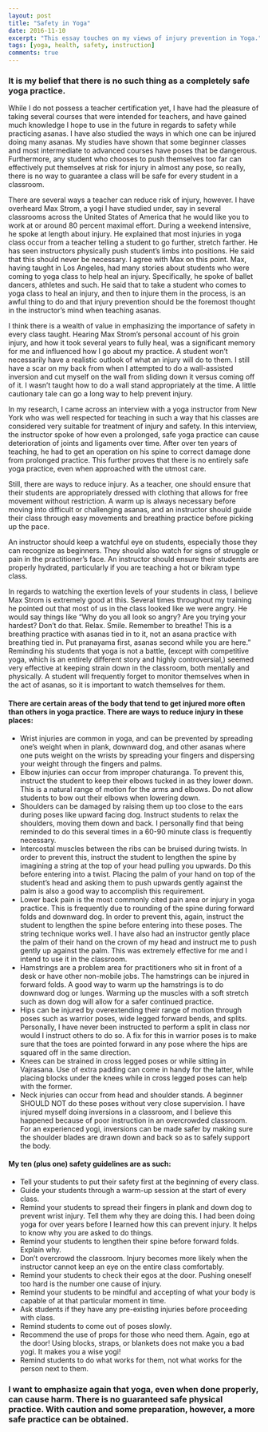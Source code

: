 ```yaml
---
layout: post
title: "Safety in Yoga"
date: 2016-11-10
excerpt: "This essay touches on my views of injury prevention in Yoga."
tags: [yoga, health, safety, instruction]
comments: true
---
```




### It is my belief that there is no such thing as a completely safe yoga practice. 
While I do not possess a teacher certification yet, I have had the pleasure of taking several courses that were intended for teachers, and have gained much knowledge I hope to use in the future in regards to safety while practicing asanas. I have also studied the ways in which one can be injured doing many asanas. My studies have shown that some beginner classes and most intermediate to advanced courses have poses that be dangerous. Furthermore, any student who chooses to push themselves too far can effectively put themselves at risk for injury in almost any pose, so really, there is no way to guarantee a class will be safe for every student in a classroom.

There are several ways a teacher can reduce risk of injury, however. I have overheard Max Strom, a yogi I have studied under, say in several classrooms across the United States of America that he would like you to work at or around 80 percent maximal effort. During a weekend intensive, he spoke at length about injury. He explained that most injuries in yoga class occur from a teacher telling a student to go further, stretch farther. He has seen instructors physically push student’s limbs into positions. He said that this should never be necessary. I agree with Max on this point. Max, having taught in Los Angeles, had many stories about students who were coming to yoga class to help heal an injury. Specifically, he spoke of ballet dancers, athletes and such. He said that to take a student who comes to yoga class to heal an injury, and then to injure them in the process, is an awful thing to do and that injury prevention should be the foremost thought in the instructor’s mind when teaching asanas.

I think there is a wealth of value in emphasizing the importance of safety in every class taught. Hearing Max Strom’s personal account of his groin injury, and how it took several years to fully heal, was a significant memory for me and influenced how I go about my practice. A student won’t necessarily have a realistic outlook of what an injury will do to them. I still have a scar on my back from when I attempted to do a wall-assisted inversion and cut myself on the wall from sliding down it versus coming off of it. I wasn’t taught how to do a wall stand appropriately at the time. A little cautionary tale can go a long way to help prevent injury.

In my research, I came across an interview with a yoga instructor from New York who was well respected for teaching in such a way that his classes are considered very suitable for treatment of injury and safety. In this interview, the instructor spoke of how even a prolonged, safe yoga practice can cause deterioration of joints and ligaments over time. After over ten years of teaching, he had to get an operation on his spine to correct damage done from prolonged practice. This further proves that there is no entirely safe yoga practice, even when approached with the utmost care.

Still, there are ways to reduce injury. As a teacher, one should ensure that their students are appropriately dressed with clothing that allows for free movement without restriction. A warm up is always necessary before moving into difficult or challenging asanas, and an instructor should guide their class through easy movements and breathing practice before picking up the pace.

An instructor should keep a watchful eye on students, especially those they can recognize as beginners. They should also watch for signs of struggle or pain in the practitioner’s face. An instructor should ensure their students are properly hydrated, particularly if you are teaching a hot or bikram type class.

In regards to watching the exertion levels of your students in class, I believe Max Strom is extremely good at this. Several times throughout my training he pointed out that most of us in the class looked like we were angry. He would say things like “Why do you all look so angry? Are you trying your hardest? Don’t do that. Relax. Smile. Remember to breathe! This is a breathing practice with asanas tied in to it, not an asana practice with breathing tied in. Put pranayama first, asanas second while you are here.” Reminding his students that yoga is not a battle, (except with competitive yoga, which is an entirely different story and highly controversial,) seemed very effective at keeping strain down in the classroom, both mentally and physically. A student will frequently forget to monitor themselves when in the act of asanas, so it is important to watch themselves for them.

#### There are certain areas of the body that tend to get injured more often than others in yoga practice. There are ways to reduce injury in these places:

<ul>
	<li>Wrist injuries are common in yoga, and can be prevented by spreading one’s weight when in plank, downward dog, and other asanas where one puts weight on the wrists by spreading your fingers and dispersing your weight through the fingers and palms.</li>
	<li>Elbow injuries can occur from improper chaturanga. To prevent this, instruct the student to keep their elbows tucked in as they lower down. This is a natural range of motion for the arms and elbows. Do not allow students to bow out their elbows when lowering down.</li>
	<li>Shoulders can be damaged by raising them up too close to the ears during poses like upward facing dog. Instruct students to relax the shoulders, moving them down and back. I personally find that being reminded to do this several times in a 60-90 minute class is frequently necessary.</li>
	<li>Intercostal muscles between the ribs can be bruised during twists. In order to prevent this, instruct the student to lengthen the spine by imagining a string at the top of your head pulling you upwards. Do this before entering into a twist. Placing the palm of your hand on top of the student’s head and asking them to push upwards gently against the palm is also a good way to accomplish this requirement.</li>
	<li>Lower back pain is the most commonly cited pain area or injury in yoga practice. This is frequently due to rounding of the spine during forward folds and downward dog. In order to prevent this, again, instruct the student to lengthen the spine before entering into these poses. The string technique works well. I have also had an instructor gently place the palm of their hand on the crown of my head and instruct me to push gently up against the palm. This was extremely effective for me and I intend to use it in the classroom.</li>
	<li>Hamstrings are a problem area for practitioners who sit in front of a desk or have other non-mobile jobs. The hamstrings can be injured in forward folds. A good way to warm up the hamstrings is to do downward dog or lunges. Warming up the muscles with a soft stretch such as down dog will allow for a safer continued practice.</li>
	<li>Hips can be injured by overextending their range of motion through poses such as warrior poses, wide legged forward bends, and splits. Personally, I have never been instructed to perform a split in class nor would I instruct others to do so. A fix for this in warrior poses is to make sure that the toes are pointed forward in any pose where the hips are squared off in the same direction.</li>
	<li>Knees can be strained in cross legged poses or while sitting in Vajrasana. Use of extra padding can come in handy for the latter, while placing blocks under the knees while in cross legged poses can help with the former.</li>
	<li>Neck injuries can occur from head and shoulder stands. A beginner SHOULD NOT do these poses without very close supervision. I have injured myself doing inversions in a classroom, and I believe this happened because of poor instruction in an overcrowded classroom. For an experienced yogi, inversions can be made safer by making sure the shoulder blades are drawn down and back so as to safely support the body.</li>
</ul>


#### My ten (plus one) safety guidelines are as such:

<ul>
	<li>Tell your students to put their safety first at the beginning of every class.</li>
	<li>Guide your students through a warm-up session at the start of every class.</li>
	<li>Remind your students to spread their fingers in plank and down dog to prevent wrist injury. Tell them why they are doing this. I had been doing yoga for over years before I learned how this can prevent injury. It helps to know why you are asked to do things.</li>
	<li>Remind your students to lengthen their spine before forward folds. Explain why.</li>
	<li>Don’t overcrowd the classroom. Injury becomes more likely when the instructor cannot keep an eye on the entire class comfortably.</li>
	<li>Remind your students to check their egos at the door. Pushing oneself too hard is the number one cause of injury. </li>
	<li>Remind your students to be mindful and accepting of what your body is capable of at that particular moment in time.</li>
	<li>Ask students if they have any pre-existing injuries before proceeding with class.</li>
	<li>Remind students to come out of poses slowly.</li>
	<li>Recommend the use of props for those who need them. Again, ego at the door! Using blocks, straps, or blankets does not make you a bad yogi. It makes you a wise yogi!</li>
	<li>Remind students to do what works for them, not what works for the person next to them.</li>
</ul>

### I want to emphasize again that yoga, even when done properly, can cause harm. There is no guaranteed safe physical practice. With caution and some preparation, however, a more safe practice can be obtained.
















